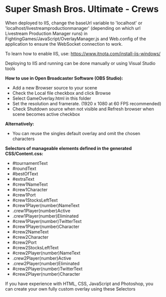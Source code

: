# Super Smash Bros. Ultimate - Crews

When deployed to IIS, change the baseUrl variable to 'localhost' or 'localhost/livestreamproductionmanager' (depending on which url Livestream Production Manager runs) in FightingGames/JavaScript/OverlayManager.js and Web.config of the application to ensure the WebSocket connection to work.

To learn how to enable IIS, use: https://www.itnota.com/install-iis-windows/

Deploying to IIS and running can be done manually or using Visual Studio tools

**How to use in Open Broadcaster Software (OBS Studio):**
- Add a new Browser source to your scene
- Check the Local file checkbox and click Browse
- Select GameOverlay.html in this folder
- Set the resolution and framerate. (1920 x 1080 at 60 FPS recommended)
- Check Shutdown source when not visible and Refresh browser when scene becomes active checkbox

**Alternatively:**
- You can reuse the singles default overlay and omit the chosen characters

**Selectors of manageable elements defined in the generated CSS/Content.css:**
- #tournamentText
- #roundText
- #bestOfText
- #extraText
- #crew1NameText
- #crew1Character
- #crew1Port
- #crew1StocksLeftText
- #crew1Player(number)NameText
- .crew1Player(number)Active
- .crew1Player(number)Eliminated
- #crew1Player(number)TwitterText
- #crew1Player(number)Character
- #crew2NameText
- #crew2Character
- #crew2Port
- #crew2StocksLeftText
- #crew2Player(number)NameText
- .crew2Player(number)Active
- .crew2Player(number)Eliminated
- #crew2Player(number)TwitterText
- #crew2Player(number)Character

If you have experience with HTML, CSS, JavaScript and Photoshop, you can create your own fully custom overlay using these Selectors

